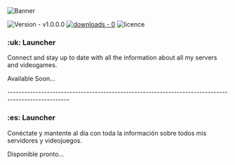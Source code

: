 ![Banner](https://media.istockphoto.com/vectors/coming-soon-neon-banner-vector-template-glowing-night-bright-sign-vector-id1144514162?k=20&m=1144514162&s=612x612&w=0&h=2mkQDmXYQ48LwS0lr0oTUXmF9VLChnemFWLRgBDJi58=)

![Version - v1.0.0.0](https://img.shields.io/github/v/release/byronbutlerorg/Launcher?style=for-the-badge)
[![downloads - 0](https://img.shields.io/github/downloads/byronbutlerorg/Launcher/total?style=for-the-badge)](https://github.com/byronbutlerorg/Launcher/releases/download/(url))
![licence](https://img.shields.io/github/license/byronbutlerorg/Launcher?style=for-the-badge)

<h3>:uk: <strong>Launcher</strong></h3>
<p>Connect and stay up to date with all the information about all my servers and videogames.</p>

<p>Available Soon...</p>
----------------------------------------------------------------------------------------------------

<h3>:es: <strong>Launcher</strong></h3>
<p>Conéctate y mantente al día con toda la información sobre todos mis servidores y videojuegos.</p>

<p>Disponible pronto...</p>
